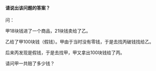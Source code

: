 #### 请说出该问题的答案？

问：

甲18块钱进了一个商品，21块钱卖给了乙。

乙给了甲100块钱（假钱）。甲由于当时没有零钱，于是去找丙破钱找给乙。

后来丙发现是假钱，于是去找甲，甲又拿出100块钱给了丙。

请问甲一共赔了多少钱？